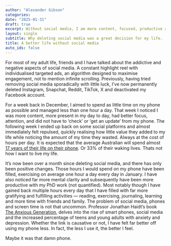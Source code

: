 ```yaml
---
author: "Alexander Gibson"
categories:
date: "2025-01-31"
draft: true
excerpt: Without social media, I am more content, focused, productive and I don't plan on getting it back.
layout: single
subtitle: Why deleting social media was a great decision for my life.
title: A better life without social media
auto_ids: false
---
```

For most of my adult life, friends and I have talked about the addictive and negative aspects of social media. A constant highlight reel with individualised targeted ads, an algorithm designed to maximise engagement, not to mention infinite scrolling. Previously, having tried removing social media sporadically with little luck, I’ve now permanently deleted Instagram, Snapchat, Reddit, TikTok, X and deactivated my Facebook account. 

For a week back in December, I aimed to spend as little time on my phone as possible and managed less than one hour a day. That week I noticed I was more content, more present in my day to day, had better focus, attention, and did not have to ‘check’ or ‘get an update’ from my phone. The following week I ended up back on some social platforms and almost immediately felt repulsed, quickly realising how little value they added to my life while noticing the amount of my time they wasted. Always at the cost of hours per day. It is expected that the average Australian will spend almost [17 years of their life on their phone](https://www.reviews.org/au/mobile/aussie-screentime-in-a-lifetime/). Or 33% of their waking lives. Thats not how I want to live my life. 

It’s now been over a month since deleting social media, and there has only been positive changes. Those hours I would spend on my phone have been filled, exercising on average one hour a day every day in January. I have also noticed far more mental clarity and subsequently have been more productive with my PhD work (not quantified). Most notably though I have gained back multiple hours every day that I have filled with far more gratifying and fulfilling activities — reading, exercising, journaling, learning and more time with friends and family. The problem of social media, phones and screen time is not that uncommon. Professor Jonathan Haidt’s book [The Anxious Generation](https://www.penguin.com.au/books/the-anxious-generation-9781802063271), delves into the rise of smart phones, social media and the increased percentage of teens and young adults with anxiety and depression. Whether the link is causative or not, I have felt far better off using my phone less. In fact, the less I use it, the better I feel.

Maybe it was that damn phone.
